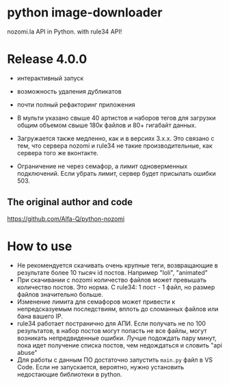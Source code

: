 # python image-downloader

nozomi.la API in Python.
with rule34 API!

# Release 4.0.0
- интерактивный запуск
- возможность удаления дубликатов
- почти полный рефакторинг приложения


- В мульти указано свыше 40 артистов и наборов тегов для загрузки общим объемом свыше 180к файлов и 80+ гигабайт данных.
- Загружается также медленно, как и в версиях 3.х.х. Это связано с тем, что сервера nozomi и rule34 не такие производительные, как сервера того же вконтакте.
- Ограничение не через семафор, а лимит одноверменных подключений. Если убрать лимит, сервер будет присылать ошибки 503.

## The original author and code
https://github.com/Alfa-Q/python-nozomi

# How to use
- Не рекомендуется скачивать очень крупные теги, возвращающие в результате более 10 тысяч id постов. Например "loli", "animated"
- При скачивании с nozomi количество файлов может превышать количество постов. Это норма. С rule34: 1 пост - 1 файл, но размер файлов значительно больше.
- Изменение лимита для семафоров может привести к непредсказуемым последствиям, вплоть до сломанных файлов или бана вашего IP.
- rule34 работает постранично для АПИ. Если получать не по 100 результатов, в набор постов могут попасть не все файлы, могут возникать непредвиденные ошибки. Лучше подождать пару минут, пока идет получение списка постов, чем недождаться и словить "api abuse"
- Для работы с данным ПО достаточно запустить ```main.py``` файл в VS Code. Если не запускается, вероятно, нужно установить недостающие библиотеки в python.

